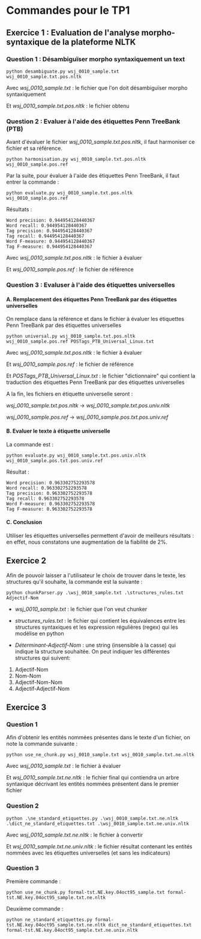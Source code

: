 # Commandes pour le TP1

## Exercice 1 : Evaluation de l'analyse morpho-syntaxique de la plateforme NLTK

### Question 1 : Désambiguïser morpho syntaxiquement un text
```
python desambiguate.py wsj_0010_sample.txt wsj_0010_sample.txt.pos.nltk
```
Avec  *wsj_0010_sample.txt*          : le fichier que l'on doit désambiguïser morpho syntaxiquement

Et    *wsj_0010_sample.txt.pos.nltk* : le fichier obtenu

### Question 2 : Evaluer à l'aide des étiquettes Penn TreeBank (PTB)
Avant d'évaluer le fichier *wsj_0010_sample.txt.pos.nltk*, il faut harmoniser ce fichier et sa référence.
```
python harmonisation.py wsj_0010_sample.txt.pos.nltk wsj_0010_sample.pos.ref
```

Par la suite, pour évaluer à l'aide des étiquettes Penn TreeBank, il faut entrer la commande :
```
python evaluate.py wsj_0010_sample.txt.pos.nltk wsj_0010_sample.pos.ref 
```

Résultats :
```
Word precision: 0.944954128440367
Word recall: 0.944954128440367
Tag precision: 0.944954128440367
Tag recall: 0.944954128440367
Word F-measure: 0.944954128440367
Tag F-measure: 0.944954128440367
```

Avec *wsj_0010_sample.txt.pos.nltk* : le fichier à évaluer

Et   *wsj_0010_sample.pos.ref*      : le fichier de référence


### Question 3 : Evaluser à l'aide des étiquettes universelles

#### A. Remplacement des étiquettes Penn TreeBank par des étiquettes universelles

On remplace dans la référence et dans le fichier à évaluer les étiquettes Penn TreeBank par des étiquettes universelles
```
python universal.py wsj_0010_sample.txt.pos.nltk wsj_0010_sample.pos.ref POSTags_PTB_Universal_Linux.txt 
```
Avec *wsj_0010_sample.txt.pos.nltk*     : le fichier à évaluer

Et   *wsj_0010_sample.pos.ref*          : le fichier de référence

Et   *POSTags_PTB_Universal_Linux.txt*  : le fichier "dictionnaire" qui contient la traduction des étiquettes Penn TreeBank par des étiquettes universelles

A la fin, les fichiers en étiquette universelle seront :

*wsj_0010_sample.txt.pos.nltk* -> *wsj_0010_sample.txt.pos.univ.nltk*

*wsj_0010_sample.pos.ref* -> *wsj_0010_sample.pos.txt.pos.univ.ref*

#### B. Evaluer le texte à étiquette universelle

La commande est :
```
python evaluate.py wsj_0010_sample.txt.pos.univ.nltk wsj_0010_sample.pos.txt.pos.univ.ref 
```

Résultat :
```
Word precision: 0.963302752293578
Word recall: 0.963302752293578
Tag precision: 0.963302752293578
Tag recall: 0.963302752293578
Word F-measure: 0.963302752293578
Tag F-measure: 0.963302752293578
```

#### C. Conclusion
Utiliser les étiquettes universelles permettent d'avoir de meilleurs résultats : en effet, nous constatons une augmentation de la fiabilité de 2%.


## Exercice 2
Afin de pouvoir laisser a l'utilisateur le choix de trouver dans le texte, les structures qu'il souhaite, la commande est la suivante :  

```
python chunkParser.py .\wsj_0010_sample.txt .\structures_rules.txt Adjectif-Nom

```
- *wsj_0010_sample.txt* : le fichier que l'on veut chunker


- *structures_rules.txt* : le fichier qui contient les équivalences entre les structures syntaxiques et les expression régulières (regex) qui les modélise en python


- *Déterminant-Adjectif-Nom* : une string (insensible à la casse) qui indique la structure souhaitée. On peut indiquer les différentes structures qui suivent:
1. Adjectif-Nom 
2. Nom-Nom 
3. Adjectif-Nom-Nom 
4. Adjectif-Adjectif-Nom 

## Exercice 3
### Question 1
Afin d'obtenir les entités nommées présentes dans le texte d'un fichier, on note la commande suivante :

```
python use_ne_chunk.py wsj_0010_sample.txt wsj_0010_sample.txt.ne.nltk
```

Avec *wsj_0010_sample.txt*     : le fichier à évaluer

Et   *wsj_0010_sample.txt.ne.nltk*          : le fichier final qui contiendra un arbre syntaxique décrivant les entités nommées présentent dans le premier fichier


### Question 2

```
python .\ne_standard_etiquettes.py .\wsj_0010_sample.txt.ne.nltk .\dict_ne_standard_etiquettes.txt .\wsj_0010_sample.txt.ne.univ.nltk

```

Avec   *wsj_0010_sample.txt.ne.nltk*          : le fichier à convertir 

Et *wsj_0010_sample.txt.ne.univ.nltk* : le fichier résultat contenant les entités nommées avec les étiquettes universelles (et sans les indicateurs)

### Question 3
Première commande : 
```
python use_ne_chunk.py formal-tst.NE.key.04oct95_sample.txt formal-tst.NE.key.04oct95_sample.txt.ne.nltk
```

Deuxième commande :

```
python ne_standard_etiquettes.py formal-tst.NE.key.04oct95_sample.txt.ne.nltk dict_ne_standard_etiquettes.txt formal-tst.NE.key.04oct95_sample.txt.ne.univ.nltk
```

